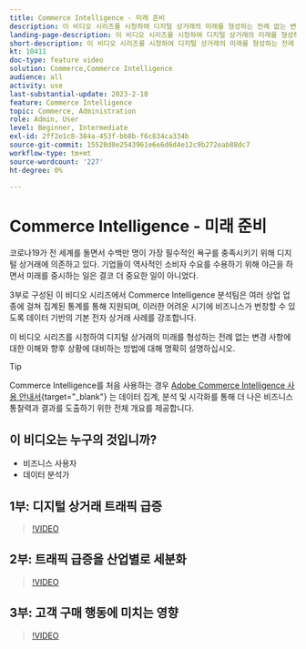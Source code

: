 ```yaml
---
title: Commerce Intelligence - 미래 준비
description: 이 비디오 시리즈를 시청하여 디지털 상거래의 미래를 형성하는 전례 없는 변화에 대한 이해를 명확히 하십시오.
landing-page-description: 이 비디오 시리즈를 시청하여 디지털 상거래의 미래를 형성하는 전례 없는 변화에 대한 이해를 명확히 하십시오.
short-description: 이 비디오 시리즈를 시청하여 디지털 상거래의 미래를 형성하는 전례 없는 변화에 대한 이해를 명확히 하십시오.
kt: 10411
doc-type: feature video
solution: Commerce,Commerce Intelligence
audience: all
activity: use
last-substantial-update: 2023-2-10
feature: Commerce Intelligence
topic: Commerce, Administration
role: Admin, User
level: Beginner, Intermediate
exl-id: 2ff2e1c8-384a-453f-bb8b-f6c834ca334b
source-git-commit: 15528d0e2543961e6e6d6d4e12c9b272eab88dc7
workflow-type: tm+mt
source-wordcount: '227'
ht-degree: 0%

---
```


# Commerce Intelligence - 미래 준비

코로나19가 전 세계를 돌면서 수백만 명이 가장 필수적인 욕구를 충족시키기 위해 디지털 상거래에 의존하고 있다. 기업들이 역사적인 소비자 수요를 수용하기 위해 야근을 하면서 미래를 중시하는 일은 결코 더 중요한 일이 아니었다.

3부로 구성된 이 비디오 시리즈에서 Commerce Intelligence 분석팀은 여러 상업 업종에 걸쳐 집계된 통계를 통해 지원되며, 이러한 어려운 시기에 비즈니스가 번창할 수 있도록 데이터 기반의 기본 전자 상거래 사례를 강조합니다.

이 비디오 시리즈를 시청하여 디지털 상거래의 미래를 형성하는 전례 없는 변경 사항에 대한 이해와 향후 상황에 대비하는 방법에 대해 명확히 설명하십시오.

>[!TIP]
>
>Commerce Intelligence를 처음 사용하는 경우 [Adobe Commerce Intelligence 사용 안내서](https://experienceleague.adobe.com/docs/commerce-business-intelligence/mbi/guide-overview.html){target="_blank"} 는 데이터 집계, 분석 및 시각화를 통해 더 나은 비즈니스 통찰력과 결과를 도출하기 위한 전체 개요를 제공합니다.

## 이 비디오는 누구의 것입니까?

- 비즈니스 사용자
- 데이터 분석가

## 1부: 디지털 상거래 트래픽 급증

>[!VIDEO](https://video.tv.adobe.com/v/342498?quality=12&learn=on)

## 2부: 트래픽 급증을 산업별로 세분화

>[!VIDEO](https://video.tv.adobe.com/v/342499?quality=12&learn=on)

## 3부: 고객 구매 행동에 미치는 영향

>[!VIDEO](https://video.tv.adobe.com/v/342500?quality=12&learn=on)
